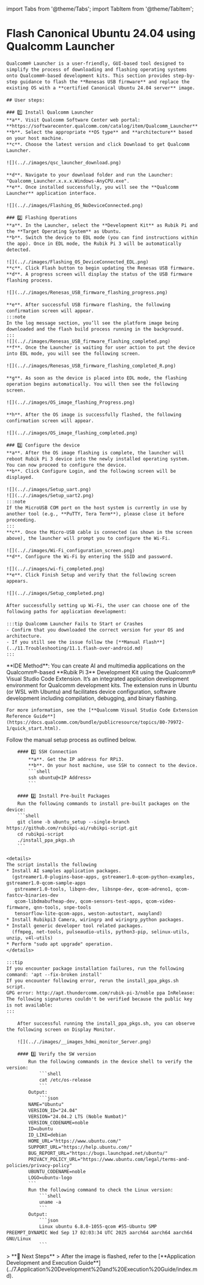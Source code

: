 import Tabs from '@theme/Tabs';
import TabItem from '@theme/TabItem';

# Flash Canonical Ubuntu 24.04 using Qualcomm Launcher
 
	Qualcomm® Launcher is a user-friendly, GUI-based tool designed to simplify the process of downloading and flashing operating systems onto Qualcomm®-based development kits. This section provides step-by-step guidance to flash the **Renesas USB firmware** and replace the existing OS with a **certified Canonical Ubuntu 24.04 server** image.  
	
	## User steps:  

	### 1️⃣ Install Qualcomm Launcher
	**a**. Visit Qualcomm Software Center web portal: **https://softwarecenter.qualcomm.com/catalog/item/Qualcomm_Launcher**    
	**b**. Select the appropriate **OS type** and **architecture** based on your host machine.  
	**c**. Choose the latest version and click Download to get Qualcomm Launcher.   

	![](.././images/qsc_launcher_download.png)  

	**d**. Navigate to your download folder and run the Launcher: "Qualcomm_Launcher.x.x.x.Windows-AnyCPU.exe".  
	**e**. Once installed successfully, you will see the **Qualcomm Launcher** application interface.  

	![](.././images/Flashing_OS_NoDeviceConnected.png)  
	
	### 2️⃣ Flashing Operations  
	**a**. In the Launcher, select the **Development Kit** as Rubik Pi and the **Target Operating System** as Ubuntu.  
	**b**. Switch the device to EDL mode (you can find instructions within the app). Once in EDL mode, the Rubik Pi 3 will be automatically detected.    

	![](.././images/Flashing_OS_DeviceConnected_EDL.png) 
	**c**. Click Flash button to begin updating the Renesas USB firmware.    
	**d**. A progress screen will display the status of the USB firmware flashing process.  

	![](.././images/Renesas_USB_firmware_flashing_progress.png) 

	**e**. After successful USB firmware flashing, the following confirmation screen will appear.  
	:::note
	In the log message section, you’ll see the platform image being downloaded and the flash build process running in the background.
	:::
	![](.././images/Renesas_USB_firmware_flashing_completed.png) 
	**f**. Once the Launcher is waiting for user action to put the device into EDL mode, you will see the following screen.  

	![](.././images/Renesas_USB_firmware_flashing_completed_R.png) 

	**g**. As soon as the device is placed into EDL mode, the flashing operation begins automatically. You will then see the following screen.

	![](.././images/OS_image_flashing_Progress.png) 

	**h**. After the OS image is successfully flashed, the following confirmation screen will appear.

	![](.././images/OS_image_flashing_completed.png) 
	
	### 3️⃣ Configure the device
	**a**. After the OS image flashing is complete, the launcher will reboot Rubik Pi 3 device into the newly installed operating system. You can now proceed to configure the device.  
	**b**. Click Configure Login, and the following screen will be displayed.

	![](.././images/Setup_uart.png) 
	![](.././images/Setup_uart2.png) 
	:::note
	If the MicroUSB COM port on the host system is currently in use by another tool (e.g., **PuTTY, Tera Term**), please close it before proceeding.
	:::
	**c**. Once the Micro-USB cable is connected (as shown in the screen above), the launcher will prompt you to configure the Wi-Fi.

	![](.././images/Wi-Fi_configuration_screen.png)
	**d**. Configure the Wi-Fi by entering the SSID and password.

	![](.././images/wi-fi_completed.png)
	**e**. Click Finish Setup and verify that the following screen appears.
	
	![](.././images/Setup_completed.png)

	After successfully setting up Wi-Fi, the user can choose one of the following paths for application development:  

	:::tip Qualcomm Launcher Fails to Start or Crashes
	- Confirm that you downloaded the correct version for your OS and architecture.  
	- If you still see the issue follow the [**Manual Flash**](../11.Troubleshooting/11.1.flash-over-android.md) 
	:::


<Tabs>
<TabItem value="IDEMethod" label="IDE Method">
	**IDE Method**: 
	You can create AI and multimedia applications on the Qualcomm®-based **Rubik Pi 3** Development Kit using the Qualcomm® Visual Studio Code Extension. It’s an integrated application development environment for Qualcomm development kits. The extension runs in Ubuntu (or WSL with Ubuntu) and facilitates device configuration, software development including compilation, debugging, and binary flashing.
	
	For more information, see the [**Qualcomm Visual Studio Code Extension Reference Guide**](https://docs.qualcomm.com/bundle/publicresource/topics/80-79972-1/quick_start.html). 
</TabItem>

<TabItem value="ManualMethod" label="Manual Method">
Follow the manual setup process as outlined below.  

		#### 1️⃣ SSH Connection
			**a**. Get the IP address for RPi3.  
			**b**. On your host machine, use SSH to connect to the device.   
			```shell
			ssh ubuntu@<IP Address>
			```

		#### 2️⃣ Install Pre-built Packages 
		Run the following commands to install pre-built packages on the device:
		```shell
		git clone -b ubuntu_setup --single-branch https://github.com/rubikpi-ai/rubikpi-script.git 
		cd rubikpi-script  
		./install_ppa_pkgs.sh 
		```
		
	<details>
	The script installs the following   
	* Install AI samples application packages.  
	  (gstreamer1.0-plugins-base-apps, gstreamer1.0-qcom-python-examples, gstreamer1.0-qcom-sample-apps
	   gstreamer1.0-tools, libqnn-dev, libsnpe-dev, qcom-adreno1, qcom-fastcv-binaries-dev
	   qcom-libdmabufheap-dev, qcom-sensors-test-apps, qcom-video-firmware, qnn-tools, snpe-tools
	   tensorflow-lite-qcom-apps, weston-autostart, xwayland)  
	* Install Rubikpi3 Camera, wiringrp and wiringrp_python packages.  
	* Install generic developer tool related packages.  
	  (ffmpeg, net-tools, pulseaudio-utils, python3-pip, selinux-utils, unzip, v4l-utils)
	* Perform "sudo apt upgrade" operation.  
	</details>

	:::tip
	If you encounter package installation failures, run the following command: 'apt --fix-broken install'  
	If you encounter following error, rerun the install_ppa_pkgs.sh script.  
	GPG error: http://apt.thundercomm.com/rubik-pi-3/noble ppa InRelease: The following signatures couldn't be verified because the public key is not available:
	:::

		After successful running the install_ppa_pkgs.sh, you can observe the following screen on Display Monitor.  

		![](.././images/__images_hdmi_monitor_Server.png)
	
		#### 3️⃣ Verify the SW version 
			Run the following commands in the device shell to verify the version: 
				```shell
				cat /etc/os-release 
				```
			Output: 
				```json
			NAME="Ubuntu"
			VERSION_ID="24.04"
			VERSION="24.04.2 LTS (Noble Numbat)"
			VERSION_CODENAME=noble
			ID=ubuntu
			ID_LIKE=debian
			HOME_URL="https://www.ubuntu.com/"
			SUPPORT_URL="https://help.ubuntu.com/"
			BUG_REPORT_URL="https://bugs.launchpad.net/ubuntu/"
			PRIVACY_POLICY_URL="https://www.ubuntu.com/legal/terms-and-policies/privacy-policy"
			UBUNTU_CODENAME=noble
			LOGO=ubuntu-logo
			```
			Run the following command to check the Linux version:
				```shell
				uname -a
				```
			Output:
				```json
				Linux ubuntu 6.8.0-1055-qcom #55-Ubuntu SMP PREEMPT_DYNAMIC Wed Sep 17 02:03:34 UTC 2025 aarch64 aarch64 aarch64 GNU/Linux  
				```
</TabItem>
</Tabs>
> **🧭 Next Steps**  
> After the image is flashed, refer to the [**Application Development and Execution Guide**](../7.Application%20Development%20and%20Execution%20Guide/index.md).  